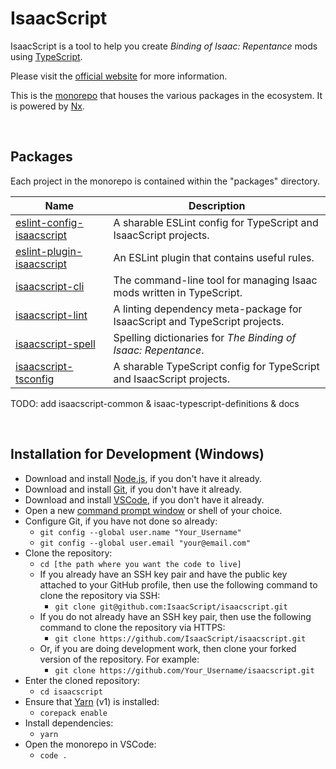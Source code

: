 # IsaacScript

<!-- markdownlint-disable MD033 -->

IsaacScript is a tool to help you create _Binding of Isaac: Repentance_ mods using [TypeScript](https://www.typescriptlang.org/).

Please visit the [official website](https://isaacscript.github.io/) for more information.

This is the [monorepo](https://en.wikipedia.org/wiki/Monorepo) that houses the various packages in the ecosystem. It is powered by [Nx](https://nx.dev/).

<br>

## Packages

Each project in the monorepo is contained within the "packages" directory.

| Name                                                                      | Description                                                                |
| ------------------------------------------------------------------------- | -------------------------------------------------------------------------- |
| [eslint-config-isaacscript](tree/main/packages/eslint-config-isaacscript) | A sharable ESLint config for TypeScript and IsaacScript projects.          |
| [eslint-plugin-isaacscript](tree/main/packages/eslint-plugin-isaacscript) | An ESLint plugin that contains useful rules.                               |
| [isaacscript-cli](tree/main/packages/isaacscript-cli)                     | The command-line tool for managing Isaac mods written in TypeScript.       |
| [isaacscript-lint](tree/main/packages/isaacscript-lint)                   | A linting dependency meta-package for IsaacScript and TypeScript projects. |
| [isaacscript-spell](tree/main/packages/isaacscript-spell)                 | Spelling dictionaries for _The Binding of Isaac: Repentance_.              |
| [isaacscript-tsconfig](tree/main/packages/isaacscript-tsconfig)           | A sharable TypeScript config for TypeScript and IsaacScript projects.      |

TODO: add isaacscript-common & isaac-typescript-definitions & docs

<br>

## Installation for Development (Windows)

- Download and install [Node.js](https://nodejs.org/en/download/), if you don't have it already.
- Download and install [Git](https://git-scm.com/), if you don't have it already.
- Download and install [VSCode](https://https://code.visualstudio.com/), if you don't have it already.
- Open a new [command prompt window](https://www.howtogeek.com/235101/10-ways-to-open-the-command-prompt-in-windows-10/) or shell of your choice.
- Configure Git, if you have not done so already:
  - `git config --global user.name "Your_Username"`
  - `git config --global user.email "your@email.com"`
- Clone the repository:
  - `cd [the path where you want the code to live]`
  - If you already have an SSH key pair and have the public key attached to your GitHub profile, then use the following command to clone the repository via SSH:
    - `git clone git@github.com:IsaacScript/isaacscript.git`
  - If you do not already have an SSH key pair, then use the following command to clone the repository via HTTPS:
    - `git clone https://github.com/IsaacScript/isaacscript.git`
  - Or, if you are doing development work, then clone your forked version of the repository. For example:
    - `git clone https://github.com/Your_Username/isaacscript.git`
- Enter the cloned repository:
  - `cd isaacscript`
- Ensure that [Yarn](https://classic.yarnpkg.com/lang/en/) (v1) is installed:
  - `corepack enable`
- Install dependencies:
  - `yarn`
- Open the monorepo in VSCode:
  - `code .`

<br>

